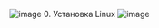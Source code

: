 ![image](https://github.com/user-attachments/assets/8414ae49-9fb6-46d8-acd4-4c97b4de90c3)
0. Установка Linux 
![image](https://github.com/user-attachments/assets/5af6df2f-f3a1-4c25-bff6-9421c93a47f4)
